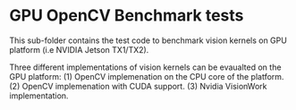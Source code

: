 # GPU OpenCV Benchmark tests
 
This sub-folder contains the test code to benchmark vision kernels on GPU platform (i.e NVIDIA Jetson TX1/TX2).

Three different implementations of vision kernels can be evaualted on the GPU platform:
(1) OpenCV implemenation on the CPU core of the platform. 
(2) OpenCV implemenation with CUDA support.
(3) Nvidia VisionWork implementation.





